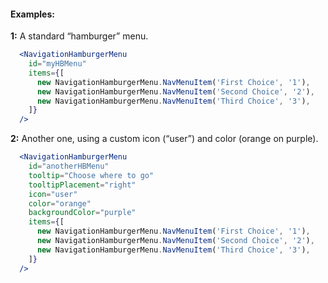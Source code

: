 #### Examples:

__1:__ A standard “hamburger” menu.

```jsx
  <NavigationHamburgerMenu
    id="myHBMenu"
    items={[
      new NavigationHamburgerMenu.NavMenuItem('First Choice', '1'),
      new NavigationHamburgerMenu.NavMenuItem('Second Choice', '2'),
      new NavigationHamburgerMenu.NavMenuItem('Third Choice', '3'),
    ]}
  />
```

__2:__ Another one, using a custom icon (“user”) and color (orange on purple).

```jsx
  <NavigationHamburgerMenu
    id="anotherHBMenu"
    tooltip="Choose where to go"
    tooltipPlacement="right"
    icon="user"
    color="orange"
    backgroundColor="purple"
    items={[
      new NavigationHamburgerMenu.NavMenuItem('First Choice', '1'),
      new NavigationHamburgerMenu.NavMenuItem('Second Choice', '2'),
      new NavigationHamburgerMenu.NavMenuItem('Third Choice', '3'),
    ]}
  />
```
